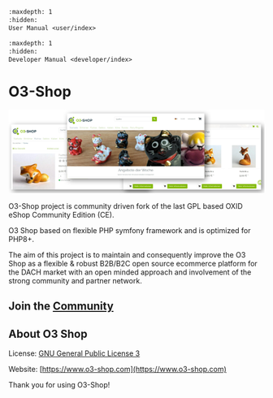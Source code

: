 ```{toctree}
:maxdepth: 1
:hidden:
User Manual <user/index>
```
```{toctree}
:maxdepth: 1
:hidden:
Developer Manual <developer/index>
```

# O3-Shop

![O3-Shop frontend](assets/O3-screen-Github.png)

O3-Shop project is community driven fork of the last GPL based OXID eShop Community Edition (CE).

O3 Shop based on flexible PHP symfony framework and is optimized for PHP8+.

The aim of this project is to maintain and consequently improve the O3 Shop as a flexible & robust B2B/B2C open source ecommerce platform for the DACH market with an open minded approach and involvement of the strong community and partner network.

## Join the [Community](https://community.o3-shop.com)

## About O3 Shop

License: [GNU General Public License 3](https://www.gnu.org/licenses/gpl-3.0.de.html)

Website: [https://www.o3-shop.com](https://www.o3-shop.com)

Thank you for using O3-Shop!
